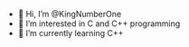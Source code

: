 - 👋 Hi, I’m @KingNumberOne
- 👀 I’m interested in C and C++ programming
- 🌱 I’m currently learning C++

<!---
KingNumberOne/KingNumberOne is a ✨ special ✨ repository because its `README.md` (this file) appears on your GitHub profile.
You can click the Preview link to take a look at your changes.
--->
